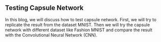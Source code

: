 ## Testing Capsule Network

In this blog, we will discuss how to test capsule network. First, we will try to replicate the result from the dataset MNIST. Then we will try the capsule network with different dataset like Fashion MNIST and compare the result with the Convolutional Neural Network (CNN).
